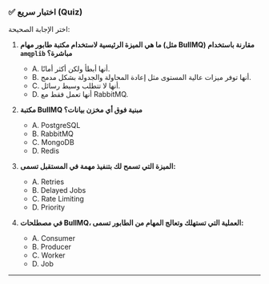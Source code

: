 ### ✅ اختبار سريع (Quiz)
اختر الإجابة الصحيحة:

1.  **ما هي الميزة الرئيسية لاستخدام مكتبة طابور مهام (مثل BullMQ) مقارنة باستخدام `amqplib` مباشرة؟**
    * A. أنها أبطأ ولكن أكثر أمانًا.
    * B. أنها توفر ميزات عالية المستوى مثل إعادة المحاولة والجدولة بشكل مدمج.
    * C. أنها لا تتطلب وسيط رسائل.
    * D. أنها تعمل فقط مع RabbitMQ.

2.  **مكتبة BullMQ مبنية فوق أي مخزن بيانات؟**
    * A. PostgreSQL
    * B. RabbitMQ
    * C. MongoDB
    * D. Redis

3.  **الميزة التي تسمح لك بتنفيذ مهمة في المستقبل تسمى:**
    * A. Retries
    * B. Delayed Jobs
    * C. Rate Limiting
    * D. Priority

4.  **في مصطلحات BullMQ، العملية التي تستهلك وتعالج المهام من الطابور تسمى:**
    * A. Consumer
    * B. Producer
    * C. Worker
    * D. Job

---
